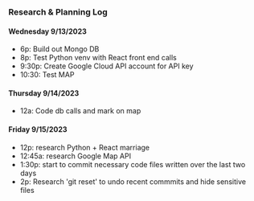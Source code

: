 ### Research & Planning Log

#### Wednesday 9/13/2023

-   6p: Build out Mongo DB
-   8p: Test Python venv with React front end calls
-   9:30p: Create Google Cloud API account for API key
-   10:30: Test MAP

#### Thursday 9/14/2023

-   12a: Code db calls and mark on map

#### Friday 9/15/2023

-   12p: research Python + React marriage
-   12:45a: research Google Map API
-   1:30p: start to commit necessary code files written over the last two days
-   2p: Research 'git reset' to undo recent commmits and hide sensitive files
